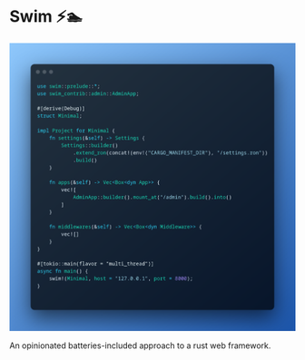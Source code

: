 # Swim ⚡🏊

![swim-demo](assets/swim-demo.png)

An opinionated batteries-included approach to a rust web framework.